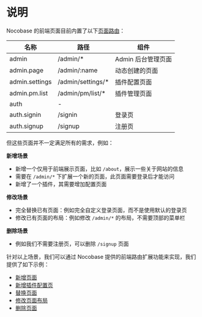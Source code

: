 # 说明

Nocobase 的前端页面目前内置了以下[页面路由](/development/client/router#已有页面路由)：

| 名称           | 路径               | 组件                |
| -------------- | ------------------ | -------------------|
| admin          | /admin/\*          | Admin 后台管理页面  |
| admin.page     | /admin/:name       | 动态创建的页面      |
| admin.settings | /admin/settings/\* | 插件配置页面        |
| admin.pm.list  | /admin/pm/list/\* | 插件管理页面         |
| auth  | - |        |
| auth.signin  | /signin |   登录页     |
| auth.signup  | /signup |   注册页    |

但这些页面并不一定满足所有的需求，例如：

**新增场景**

- 新增一个仅用于前端展示页面，比如 `/about`，展示一些关于网站的信息
- 需要在 `/admin/*` 下扩展一个新的页面，此页面需要登录后才能访问
- 新增了一个插件，其需要增加配置页面

**修改场景**

- 完全替换已有页面：例如完全自定义登录页面，而不是使用默认的登录页
- 修改已有页面的布局：例如修改 `/admin/*` 的布局，不需要顶部的菜单栏

**删除场景**

- 例如我们不需要注册页，可以删除 `/signup` 页面

针对以上场景，我们可以通过 Nocobase 提供的前端路由扩展功能来实现，我们提供了如下示例：

- [新增页面](/plugin-samples/router/add-page)
- [新增插件配置页](/plugin-samples/router/add-plugin-settings-page)
- [替换页面](/plugin-samples/router/replace-page)
- [修改页面布局](/plugin-samples/router/modify-layout)
- [删除页面](/plugin-samples/router/remove-page)
